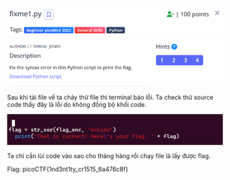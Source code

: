 ![Alt text](image.png)

Sau khi tải file về ta chảy thử file thì terminal báo lỗi. Ta check thử source code thấy đây là lỗi do không đồng bộ khối code. 

![Alt text](image-1.png)

Ta chỉ cần lùi code vào sao cho thảng hàng rồi chạy file là lấy được flag.

Flag: picoCTF{1nd3nt1ty_cr1515_6a476c8f}
